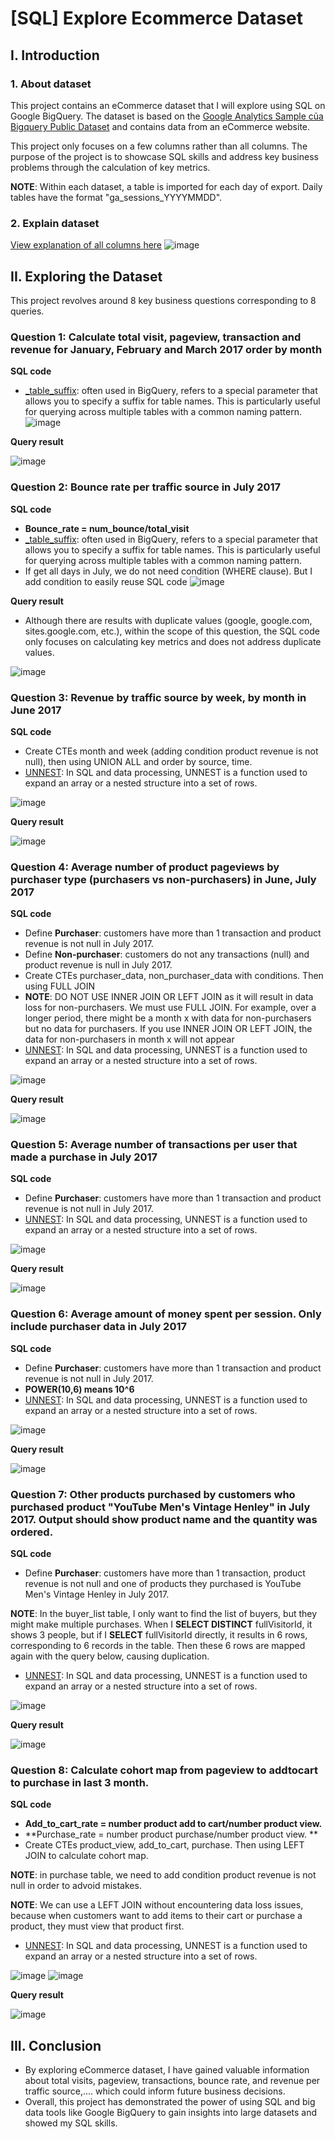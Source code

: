 # [SQL] Explore Ecommerce Dataset
## I. Introduction
### 1. About dataset
This project contains an eCommerce dataset that I will explore using SQL on Google BigQuery. 
The dataset is based on the [Google Analytics Sample của Bigquery Public Dataset](https://support.google.com/analytics/answer/3437719?hl=en) and contains data from an eCommerce website.

This project only focuses on a few columns rather than all columns. The purpose of the project is to showcase SQL skills and address key business problems through the calculation of key metrics.

**NOTE**: Within each dataset, a table is imported for each day of export. Daily tables have the format "ga_sessions_YYYYMMDD".
### 2. Explain dataset
[View explanation of all columns here](https://support.google.com/analytics/answer/3437719?hl=en)
![image](https://github.com/user-attachments/assets/1dc93967-9448-4c0e-8535-6a3dd43809f3)

## II. Exploring the Dataset
This project revolves around 8 key business questions corresponding to 8 queries.
### Question 1: Calculate total visit, pageview, transaction and revenue for January, February and March 2017 order by month
**SQL code**
- [_table_suffix](https://cloud.google.com/bigquery/docs/querying-wildcard-tables): often used in BigQuery, refers to a special parameter that allows you to specify a suffix for table names. This is particularly useful for querying across multiple tables with a common naming pattern.
![image](https://github.com/user-attachments/assets/1b138543-3362-466a-b04c-3ce31ef6fc51)


**Query result**

![image](https://github.com/user-attachments/assets/0d85268f-b1d9-494b-aefd-57748a02ac99)


### Question 2: Bounce rate per traffic source in July 2017
**SQL code**
- **Bounce_rate = num_bounce/total_visit**
- [_table_suffix](https://cloud.google.com/bigquery/docs/querying-wildcard-tables): often used in BigQuery, refers to a special parameter that allows you to specify a suffix for table names. This is particularly useful for querying across multiple tables with a common naming pattern.
- If get all days in July, we do not need condition (WHERE clause). But I add condition to easily reuse SQL code
![image](https://github.com/user-attachments/assets/3652aaf4-7fe0-478a-bfda-266a0fa18b98)

**Query result**
- Although there are results with duplicate values (google, google.com, sites.google.com, etc.), within the scope of this question, the SQL code only focuses on calculating key metrics and does not address duplicate values.

![image](https://github.com/user-attachments/assets/d867191c-af31-4ab8-898d-7bd69beedf36)


### Question 3: Revenue by traffic source by week, by month in June 2017
**SQL code**
- Create CTEs month and week (adding condition product revenue is not null), then using UNION ALL and order by source, time.
- [UNNEST](https://thedigitalskye.com/2021/01/21/explore-arrays-and-structs-for-better-performance-in-google-bigquery/): In SQL and data processing, UNNEST is a function used to expand an array or a nested structure into a set of rows.

![image](https://github.com/user-attachments/assets/baa7b143-3d5c-47b6-b303-c2b55aa35538)

**Query result**

![image](https://github.com/user-attachments/assets/30f7ec43-5747-4d90-91a1-2e0d35dfe880)


### Question 4: Average number of product pageviews by purchaser type (purchasers vs non-purchasers) in June, July 2017
**SQL code**
- Define **Purchaser**: customers have more than 1 transaction and product revenue is not null in July 2017. 
- Define **Non-purchaser**: customers do not any transactions (null) and product revenue is null in July 2017.
- Create CTEs purchaser_data, non_purchaser_data with conditions. Then using FULL JOIN
- **NOTE**: DO NOT USE INNER JOIN OR LEFT JOIN as it will result in data loss for non-purchasers. We must use FULL JOIN. For example, over a longer period, there might be a month x with data for non-purchasers but no data for purchasers. If you use INNER JOIN OR LEFT JOIN, the data for non-purchasers in month x will not appear
- [UNNEST](https://thedigitalskye.com/2021/01/21/explore-arrays-and-structs-for-better-performance-in-google-bigquery/): In SQL and data processing, UNNEST is a function used to expand an array or a nested structure into a set of rows.

![image](https://github.com/user-attachments/assets/db9b49fc-067c-4cbc-9b22-54f716e3f296)

**Query result**

![image](https://github.com/user-attachments/assets/deb85a35-64e8-49d1-892b-e1c0cf056f84)


### Question 5: Average number of transactions per user that made a purchase in July 2017
**SQL code**
- Define **Purchaser**: customers have more than 1 transaction and product revenue is not null in July 2017. 
- [UNNEST](https://thedigitalskye.com/2021/01/21/explore-arrays-and-structs-for-better-performance-in-google-bigquery/): In SQL and data processing, UNNEST is a function used to expand an array or a nested structure into a set of rows.

![image](https://github.com/user-attachments/assets/3eecd629-679c-4a56-a9d8-b9a0984bc7bb)

**Query result**

![image](https://github.com/user-attachments/assets/be634039-0a9a-4e6f-8cd2-340e79fc67bc)


### Question 6: Average amount of money spent per session. Only include purchaser data in July 2017
**SQL code**
- Define **Purchaser**: customers have more than 1 transaction and product revenue is not null in July 2017. 
- **POWER(10,6) means 10^6**
- [UNNEST](https://thedigitalskye.com/2021/01/21/explore-arrays-and-structs-for-better-performance-in-google-bigquery/): In SQL and data processing, UNNEST is a function used to expand an array or a nested structure into a set of rows.

![image](https://github.com/user-attachments/assets/d94095f7-4c9c-44f5-af2c-d241ba59fbe2)

**Query result**

![image](https://github.com/user-attachments/assets/6b717698-754e-42da-9953-59141b494bb5)


### Question 7: Other products purchased by customers who purchased product "YouTube Men's Vintage Henley" in July 2017. Output should show product name and the quantity was ordered.
**SQL code**
- Define **Purchaser**: customers have more than 1 transaction, product revenue is not null and one of products they purchased is YouTube Men's Vintage Henley in July 2017. 

**NOTE**: In the buyer_list table, I only want to find the list of buyers, but they might make multiple purchases. 
When I **SELECT DISTINCT** fullVisitorId, it shows 3 people, but if I **SELECT** fullVisitorId directly, it results in 6 rows, corresponding to 6 records in the table. Then these 6 rows are mapped again with the query below, causing duplication.

- [UNNEST](https://thedigitalskye.com/2021/01/21/explore-arrays-and-structs-for-better-performance-in-google-bigquery/): In SQL and data processing, UNNEST is a function used to expand an array or a nested structure into a set of rows.
  
![image](https://github.com/user-attachments/assets/b70fbc2a-2901-4e9b-9927-5a6f6d8d56c3)

**Query result**

![image](https://github.com/user-attachments/assets/70b63c3e-25a8-4bc5-afe8-d964aa946bb8)

### Question 8: Calculate cohort map from pageview to addtocart to purchase in last 3 month.
**SQL code**
- **Add_to_cart_rate = number product add to cart/number product view.** 
- **Purchase_rate = number product purchase/number product view. **
- Create CTEs product_view, add_to_cart, purchase. Then using LEFT JOIN to calculate cohort map.

**NOTE**: in purchase table, we need to add condition product revenue is not null in order to advoid mistakes.

**NOTE**: We can use a LEFT JOIN without encountering data loss issues, because when customers want to add items to their cart or purchase a product, they must view that product first.

- [UNNEST](https://thedigitalskye.com/2021/01/21/explore-arrays-and-structs-for-better-performance-in-google-bigquery/): In SQL and data processing, UNNEST is a function used to expand an array or a nested structure into a set of rows.

![image](https://github.com/user-attachments/assets/7c9ff5ce-7570-4d03-add3-45783fe3f06b)
![image](https://github.com/user-attachments/assets/a6791df6-fad4-487c-9f9b-0483eeb81da1)


**Query result**

![image](https://github.com/user-attachments/assets/82391266-f03c-4605-a606-820ff027511b)

## III. Conclusion
- By exploring eCommerce dataset, I have gained valuable information about total visits, pageview, transactions, bounce rate, and revenue per traffic source,.... which could inform future business decisions.
- Overall, this project has demonstrated the power of using SQL and big data tools like Google BigQuery to gain insights into large datasets and showed my SQL skills.

